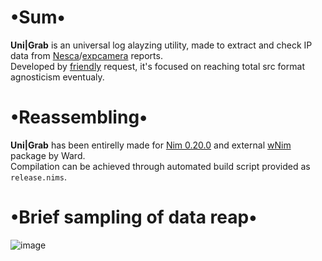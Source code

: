 # •Sum•
__Uni|Grab__ is an universal log alayzing utility, made to extract and check IP data from [Nesca](https://github.com/pantyusha/nesca)/[expcamera](https://github.com/vanpersiexp/expcamera) reports.  
Developed by [friendly](https://github.com/d38k8) request, it's focused on reaching total src format agnosticism eventualy.

# •Reassembling•
__Uni|Grab__ has been entirelly made for [Nim 0.20.0](https://nim-lang.org) and external [wNim](https://github.com/khchen/wNim) package by Ward.  
Compilation can be achieved through automated build script provided as `release.nims`.

# •Brief sampling of data reap•
![image](https://user-images.githubusercontent.com/8768470/60386732-d70ee300-9aa1-11e9-8262-5a78a3e1efec.png)


